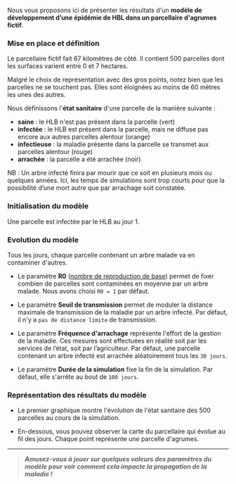 Nous vous proposons ici de présenter les résultats d'un **modèle de développement d’une épidémie de HBL dans un parcellaire d'agrumes fictif**. 

### Mise en place et définition

Le parcellaire fictif fait 67 kilomètres de côté. Il contient 500 parcelles dont les surfaces varient entre 0 et 7 hectares.

Malgré le choix de représentation avec des gros points, notez bien que les parcelles ne se touchent pas. Elles sont éloignées au moins de 60 mètres les unes des autres.

Nous définissons l'**état sanitaire** d'une parcelle de la manière suivante :

- **saine** : le HLB n'est pas présent dans la parcelle (vert)
- **infectée** : le HLB est présent dans la parcelle, mais ne diffuse pas encore aux autres parcelles alentour (orange)
- **infectieuse** : la maladie présente dans la parcelle se transmet aux parcelles alentour (rouge)
- **arrachée** : la parcelle a été arrachée (noir)

NB : Un arbre infecté finira par mourir que ce soit en plusieurs mois ou quelques années. 
Ici, les temps de simulations sont trop courts pour que la possibilité d’une mort autre que par arrachage soit constatée.


### Initialisation du modèle

Une parcelle est infectée par le HLB au jour 1.


### Evolution du modèle

Tous les jours, chaque parcelle contenant un arbre malade va en contaminer d'autres. 

- Le paramètre **R0** ([nombre de reproduction de base](https://fr.wikipedia.org/wiki/Nombre_de_reproduction_de_base)) permet de fixer combien de parcelles sont contaminées en moyenne par un arbre malade. Nous avons choisi `R0 = 1` par défaut.

- Le paramètre **Seuil de transmission** permet de moduler la distance maximale de transmission de la maladie par un arbre infecté. Par défaut, il n'y a `pas de distance limite` de transmission.

- Le paramètre **Fréquence d'arrachage** représente l'effort de la gestion de la maladie. Ces mesures sont effectuées en réalité soit par les services de l’état, soit par l’agriculteur. Par défaut, une parcelle contenant un arbre infecté est arrachée aléatoirement tous les `30 jours`.

- Le paramètre **Durée de la simulation** fixe la fin de la simulation. Par défaut, elle s'arrête au bout de `100 jours`.


### Représentation des résultats du modèle

- Le premier graphique montre l'évolution de l'état sanitaire des 500 parcelles au cours de la simulation.

- En-dessous, vous pouvez observer la carte du parcellaire qui évolue au fil des jours.
  Chaque point représente une parcelle d'agrumes.

***

> ***Amusez-vous à jouer sur quelques valeurs des paramètres du modèle pour voir comment cela impacte la propagation de la maladie !***
